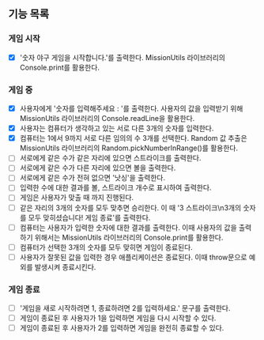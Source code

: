 ## 기능 목록

### 게임 시작

- [x] '숫자 야구 게임을 시작합니다.'를 출력한다. MissionUtils 라이브러리의 Console.print를 활용한다.

### 게임 중

- [x] 사용자에게 '숫자를 입력해주세요 : '를 출력한다. 사용자의 값을 입력받기 위해 MissionUtils 라이브러리의 Console.readLine을 활용한다.
- [x] 사용자는 컴퓨터가 생각하고 있는 서로 다른 3개의 숫자를 입력한다.
- [x] 컴퓨터는 1에서 9까지 서로 다른 임의의 수 3개를 선택한다. Random 값 추출은 MissionUtils 라이브러리의 Random.pickNumberInRange()를 활용한다.
- [ ] 서로에게 같은 수가 같은 자리에 있으면 스트라이크를 출력한다.
- [ ] 서로에게 같은 수가 다른 자리에 있으면 볼을 출력한다.
- [ ] 서로에게 같은 수가 전혀 없으면 '낫싱'을 출력한다.
- [ ] 입력한 수에 대한 결과를 볼, 스트라이크 개수로 표시하여 출력한다.
- [ ] 게임은 사용자가 맞출 때 까지 진행된다.
- [ ] 같은 자리의 3개의 숫자를 모두 맞추면 승리한다. 이 때 '3 스트라이크\n3개의 숫자를 모두 맞히셨습니다! 게임 종료'를 출력한다.
- [ ] 컴퓨터는 사용자가 입력한 숫자에 대한 결과를 출력한다. 이때 사용자의 값을 출력하기 위해서는 MissionUtils 라이브러리의 Console.print를 활용한다.
- [ ] 컴퓨터가 선택한 3개의 숫자를 모두 맞히면 게임이 종료된다.
- [ ] 사용자가 잘못된 값을 입력한 경우 애플리케이션은 종료된다. 이때 throw문으로 예외를 발생시켜 종료시킨다.

### 게임 종료

- [ ] '게임을 새로 시작하려면 1, 종료하려면 2를 입력하세요.' 문구를 출력한다.
- [ ] 게임이 종료된 후 사용자가 1을 입력하면 게임을 다시 시작할 수 있다.
- [ ] 게임이 종료된 후 사용자가 2를 입력하면 게임을 완전히 종료할 수 있다.

